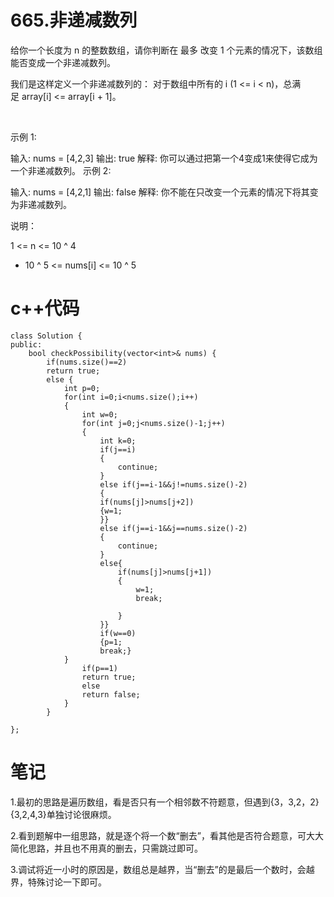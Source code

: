 # 665.非递减数列

给你一个长度为 n 的整数数组，请你判断在 最多 改变 1 个元素的情况下，该数组能否变成一个非递减数列。

我们是这样定义一个非递减数列的： 对于数组中所有的 i (1 <= i < n)，总满足 array[i] <= array[i + 1]。

 

示例 1:

输入: nums = [4,2,3]
输出: true
解释: 你可以通过把第一个4变成1来使得它成为一个非递减数列。
示例 2:

输入: nums = [4,2,1]
输出: false
解释: 你不能在只改变一个元素的情况下将其变为非递减数列。
 

说明：

1 <= n <= 10 ^ 4
- 10 ^ 5 <= nums[i] <= 10 ^ 5
# c++代码
```
class Solution {
public:
    bool checkPossibility(vector<int>& nums) {
        if(nums.size()==2)
        return true;
        else {
            int p=0;
            for(int i=0;i<nums.size();i++)
            {
                int w=0;
                for(int j=0;j<nums.size()-1;j++)
                {
                    int k=0;
                    if(j==i)
                    {
                        continue;
                    }
                    else if(j==i-1&&j!=nums.size()-2)
                    { 
                    if(nums[j]>nums[j+2])
                    {w=1;
                    }}
                    else if(j==i-1&&j==nums.size()-2)
                    {
                        continue;
                    }
                    else{
                        if(nums[j]>nums[j+1])
                        {
                            w=1;
                            break;
                            
                        }
                    }}
                    if(w==0)
                    {p=1;
                    break;}
            }
                if(p==1)
                return true;
                else 
                return false;
            }
        }
    
};
```
# 笔记
1.最初的思路是遍历数组，看是否只有一个相邻数不符题意，但遇到{3，3,2，2}{3,2,4,3}单独讨论很麻烦。

2.看到题解中一组思路，就是逐个将一个数“删去”，看其他是否符合题意，可大大简化思路，并且也不用真的删去，只需跳过即可。

3.调试将近一小时的原因是，数组总是越界，当“删去”的是最后一个数时，会越界，特殊讨论一下即可。
